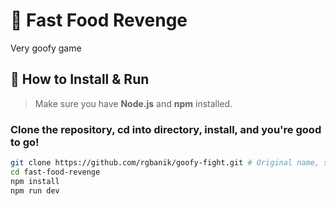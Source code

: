 # 🍔 Fast Food Revenge
Very goofy game
## 🚀 How to Install & Run

> Make sure you have **Node.js** and **npm** installed.

### Clone the repository, cd into directory, install, and you're good to go!
```bash
git clone https://github.com/rgbanik/goofy-fight.git # Original name, sorry
cd fast-food-revenge
npm install
npm run dev
```

